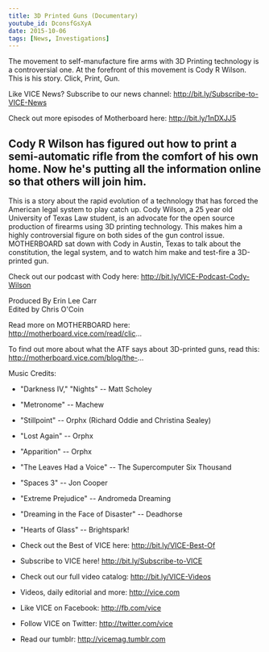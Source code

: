 ```yaml
---
title: 3D Printed Guns (Documentary)
youtube_id: DconsfGsXyA
date: 2015-10-06
tags: [News, Investigations]
---
```


The movement to self-manufacture fire arms with 3D Printing technology is a controversial one. At the forefront of this movement is Cody R Wilson. This is his story. Click, Print, Gun.

Like VICE News? Subscribe to our news channel: http://bit.ly/Subscribe-to-VICE-News

Check out more episodes of Motherboard here: http://bit.ly/1nDXJJ5

Cody R Wilson has figured out how to print a semi-automatic rifle from the comfort of his own home. Now he's putting all the information online so that others will join him.
--
This is a story about the rapid evolution of a technology that has forced the American legal system to play catch up. Cody Wilson, a 25 year old University of Texas Law student, is an advocate for the open source production of firearms using 3D printing technology. This makes him a highly controversial figure on both sides of the gun control issue. MOTHERBOARD sat down with Cody in Austin, Texas to talk about the constitution, the legal system, and to watch him make and test-fire a 3D-printed gun.

Check out our podcast with Cody here: http://bit.ly/VICE-Podcast-Cody-Wilson

Produced By Erin Lee Carr  
Edited by Chris O'Coin 

Read more on MOTHERBOARD here: http://motherboard.vice.com/read/clic...

To find out more about what the ATF says about 3D-printed guns, read this: http://motherboard.vice.com/blog/the-...

Music Credits: 

- "Darkness IV," "Nights" -- Matt Scholey
- "Metronome" -- Machew
- "Stillpoint" -- Orphx (Richard Oddie and Christina Sealey)
- "Lost Again" -- Orphx
- "Apparition" -- Orphx
- "The Leaves Had a Voice" -- The Supercomputer Six Thousand
- "Spaces 3" -- Jon Cooper
- "Extreme Prejudice" -- Andromeda Dreaming
- "Dreaming in the Face of Disaster" -- Deadhorse
- "Hearts of Glass" -- Brightspark!

- Check out the Best of VICE here: http://bit.ly/VICE-Best-Of
- Subscribe to VICE here! http://bit.ly/Subscribe-to-VICE
- Check out our full video catalog: http://bit.ly/VICE-Videos
- Videos, daily editorial and more: http://vice.com
- Like VICE on Facebook: http://fb.com/vice
- Follow VICE on Twitter: http://twitter.com/vice
- Read our tumblr: http://vicemag.tumblr.com


